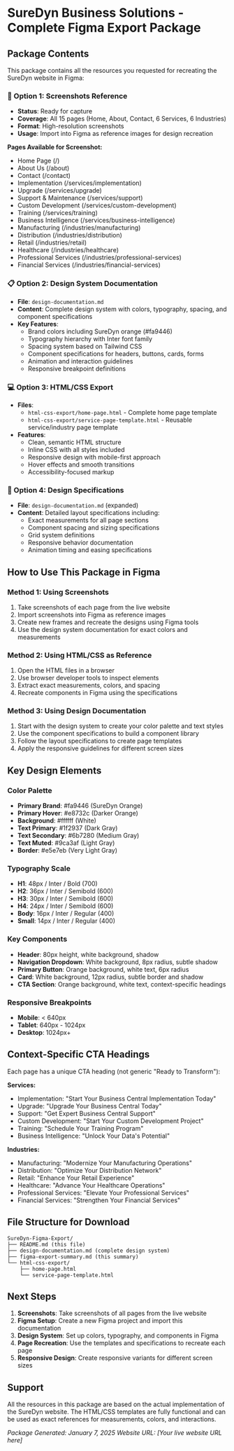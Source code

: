 # SureDyn Business Solutions - Complete Figma Export Package

## Package Contents

This package contains all the resources you requested for recreating the SureDyn website in Figma:

### 📸 Option 1: Screenshots Reference
- **Status**: Ready for capture
- **Coverage**: All 15 pages (Home, About, Contact, 6 Services, 6 Industries)
- **Format**: High-resolution screenshots
- **Usage**: Import into Figma as reference images for design recreation

**Pages Available for Screenshot:**
- Home Page (/)
- About Us (/about)  
- Contact (/contact)
- Implementation (/services/implementation)
- Upgrade (/services/upgrade)
- Support & Maintenance (/services/support)
- Custom Development (/services/custom-development)
- Training (/services/training)
- Business Intelligence (/services/business-intelligence)
- Manufacturing (/industries/manufacturing)
- Distribution (/industries/distribution)
- Retail (/industries/retail)
- Healthcare (/industries/healthcare)
- Professional Services (/industries/professional-services)
- Financial Services (/industries/financial-services)

### 📋 Option 2: Design System Documentation
- **File**: `design-documentation.md`
- **Content**: Complete design system with colors, typography, spacing, and component specifications
- **Key Features**:
  - Brand colors including SureDyn orange (#fa9446)
  - Typography hierarchy with Inter font family
  - Spacing system based on Tailwind CSS
  - Component specifications for headers, buttons, cards, forms
  - Animation and interaction guidelines
  - Responsive breakpoint definitions

### 💻 Option 3: HTML/CSS Export
- **Files**: 
  - `html-css-export/home-page.html` - Complete home page template
  - `html-css-export/service-page-template.html` - Reusable service/industry page template
- **Features**:
  - Clean, semantic HTML structure
  - Inline CSS with all styles included
  - Responsive design with mobile-first approach
  - Hover effects and smooth transitions
  - Accessibility-focused markup

### 📐 Option 4: Design Specifications
- **File**: `design-documentation.md` (expanded)
- **Content**: Detailed layout specifications including:
  - Exact measurements for all page sections
  - Component spacing and sizing specifications
  - Grid system definitions
  - Responsive behavior documentation
  - Animation timing and easing specifications

## How to Use This Package in Figma

### Method 1: Using Screenshots
1. Take screenshots of each page from the live website
2. Import screenshots into Figma as reference images
3. Create new frames and recreate the designs using Figma tools
4. Use the design system documentation for exact colors and measurements

### Method 2: Using HTML/CSS as Reference
1. Open the HTML files in a browser
2. Use browser developer tools to inspect elements
3. Extract exact measurements, colors, and spacing
4. Recreate components in Figma using the specifications

### Method 3: Using Design Documentation
1. Start with the design system to create your color palette and text styles
2. Use the component specifications to build a component library
3. Follow the layout specifications to create page templates
4. Apply the responsive guidelines for different screen sizes

## Key Design Elements

### Color Palette
- **Primary Brand**: #fa9446 (SureDyn Orange)
- **Primary Hover**: #e8732c (Darker Orange)
- **Background**: #ffffff (White)
- **Text Primary**: #1f2937 (Dark Gray)
- **Text Secondary**: #6b7280 (Medium Gray)
- **Text Muted**: #9ca3af (Light Gray)
- **Border**: #e5e7eb (Very Light Gray)

### Typography Scale
- **H1**: 48px / Inter / Bold (700)
- **H2**: 36px / Inter / Semibold (600)
- **H3**: 30px / Inter / Semibold (600)
- **H4**: 24px / Inter / Semibold (600)
- **Body**: 16px / Inter / Regular (400)
- **Small**: 14px / Inter / Regular (400)

### Key Components
- **Header**: 80px height, white background, shadow
- **Navigation Dropdown**: White background, 8px radius, subtle shadow
- **Primary Button**: Orange background, white text, 6px radius
- **Card**: White background, 12px radius, subtle border and shadow
- **CTA Section**: Orange background, white text, context-specific headings

### Responsive Breakpoints
- **Mobile**: < 640px
- **Tablet**: 640px - 1024px  
- **Desktop**: 1024px+

## Context-Specific CTA Headings

Each page has a unique CTA heading (not generic "Ready to Transform"):

**Services:**
- Implementation: "Start Your Business Central Implementation Today"
- Upgrade: "Upgrade Your Business Central Today"
- Support: "Get Expert Business Central Support"
- Custom Development: "Start Your Custom Development Project"
- Training: "Schedule Your Training Program"
- Business Intelligence: "Unlock Your Data's Potential"

**Industries:**
- Manufacturing: "Modernize Your Manufacturing Operations"
- Distribution: "Optimize Your Distribution Network"  
- Retail: "Enhance Your Retail Experience"
- Healthcare: "Advance Your Healthcare Operations"
- Professional Services: "Elevate Your Professional Services"
- Financial Services: "Strengthen Your Financial Services"

## File Structure for Download

```
SureDyn-Figma-Export/
├── README.md (this file)
├── design-documentation.md (complete design system)
├── figma-export-summary.md (this summary)
└── html-css-export/
    ├── home-page.html
    └── service-page-template.html
```

## Next Steps

1. **Screenshots**: Take screenshots of all pages from the live website
2. **Figma Setup**: Create a new Figma project and import this documentation
3. **Design System**: Set up colors, typography, and components in Figma
4. **Page Recreation**: Use the templates and specifications to recreate each page
5. **Responsive Design**: Create responsive variants for different screen sizes

## Support

All the resources in this package are based on the actual implementation of the SureDyn website. The HTML/CSS templates are fully functional and can be used as exact references for measurements, colors, and interactions.

*Package Generated: January 7, 2025*
*Website URL: [Your live website URL here]*